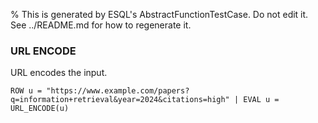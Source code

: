 % This is generated by ESQL's AbstractFunctionTestCase. Do not edit it. See ../README.md for how to regenerate it.

### URL ENCODE
URL encodes the input.

```esql
ROW u = "https://www.example.com/papers?q=information+retrieval&year=2024&citations=high" | EVAL u = URL_ENCODE(u)
```
